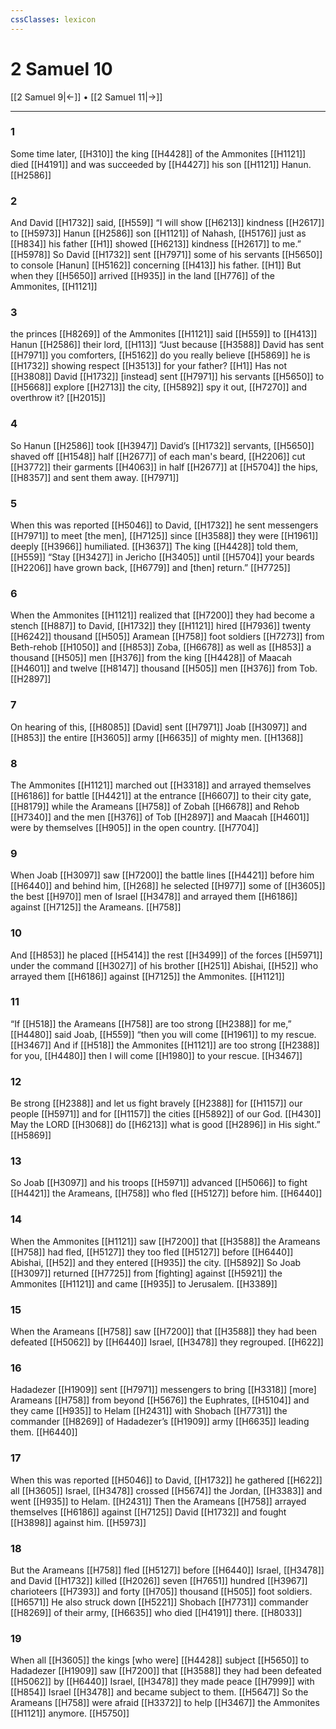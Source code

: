 ```yaml
---
cssClasses: lexicon
---
```


# 2 Samuel 10

[[2 Samuel 9|←]] • [[2 Samuel 11|→]]

---

### 1
Some time later, [[H310]] the king [[H4428]] of the Ammonites [[H1121]] died [[H4191]] and was succeeded by [[H4427]] his son [[H1121]] Hanun. [[H2586]]

### 2
And David [[H1732]] said, [[H559]] “I will show [[H6213]] kindness [[H2617]] to [[H5973]] Hanun [[H2586]] son [[H1121]] of Nahash, [[H5176]] just as [[H834]] his father [[H1]] showed [[H6213]] kindness [[H2617]] to me.” [[H5978]] So David [[H1732]] sent [[H7971]] some of his servants [[H5650]] to console [Hanun] [[H5162]] concerning [[H413]] his father. [[H1]] But when they [[H5650]] arrived [[H935]] in the land [[H776]] of the Ammonites, [[H1121]]

### 3
the princes [[H8269]] of the Ammonites [[H1121]] said [[H559]] to [[H413]] Hanun [[H2586]] their lord, [[H113]] “Just because [[H3588]] David has sent [[H7971]] you  comforters, [[H5162]] do you really believe [[H5869]] he is [[H1732]] showing respect [[H3513]] for your father? [[H1]] Has not [[H3808]] David [[H1732]] [instead] sent [[H7971]] his servants [[H5650]] to [[H5668]] explore [[H2713]] the city, [[H5892]] spy it out, [[H7270]] and overthrow it? [[H2015]]

### 4
So Hanun [[H2586]] took [[H3947]] David’s [[H1732]] servants, [[H5650]] shaved off [[H1548]] half [[H2677]] of each man's beard, [[H2206]] cut [[H3772]] their garments [[H4063]] in half [[H2677]] at [[H5704]] the hips, [[H8357]] and sent them away. [[H7971]]

### 5
When this was reported [[H5046]] to David, [[H1732]] he sent messengers [[H7971]] to meet [the men], [[H7125]] since [[H3588]] they were [[H1961]] deeply [[H3966]] humiliated. [[H3637]] The king [[H4428]] told them, [[H559]] “Stay [[H3427]] in Jericho [[H3405]] until [[H5704]] your beards [[H2206]] have grown back, [[H6779]] and [then] return.” [[H7725]]

### 6
When the Ammonites [[H1121]] realized that [[H7200]] they had become a stench [[H887]] to David, [[H1732]] they [[H1121]] hired [[H7936]] twenty [[H6242]] thousand [[H505]] Aramean [[H758]] foot soldiers [[H7273]] from Beth-rehob [[H1050]] and [[H853]] Zoba, [[H6678]] as well as [[H853]] a thousand [[H505]] men [[H376]] from the king [[H4428]] of Maacah [[H4601]] and twelve [[H8147]] thousand [[H505]] men [[H376]] from Tob. [[H2897]]

### 7
On hearing of this, [[H8085]] [David] sent [[H7971]] Joab [[H3097]] and [[H853]] the entire [[H3605]] army [[H6635]] of mighty men. [[H1368]]

### 8
The Ammonites [[H1121]] marched out [[H3318]] and arrayed themselves [[H6186]] for battle [[H4421]] at the entrance [[H6607]] to their city gate, [[H8179]] while the Arameans [[H758]] of Zobah [[H6678]] and Rehob [[H7340]] and the men [[H376]] of Tob [[H2897]] and Maacah [[H4601]] were by themselves [[H905]] in the open country. [[H7704]]

### 9
When Joab [[H3097]] saw [[H7200]] the battle lines [[H4421]] before him [[H6440]] and behind him, [[H268]] he selected [[H977]] some of [[H3605]] the best [[H970]] men of Israel [[H3478]] and arrayed them [[H6186]] against [[H7125]] the Arameans. [[H758]]

### 10
And [[H853]] he placed [[H5414]] the rest [[H3499]] of the forces [[H5971]] under the command [[H3027]] of his brother [[H251]] Abishai, [[H52]] who arrayed them [[H6186]] against [[H7125]] the Ammonites. [[H1121]]

### 11
“If [[H518]] the Arameans [[H758]] are too strong [[H2388]] for me,” [[H4480]] said Joab, [[H559]] “then you will come [[H1961]] to my rescue. [[H3467]] And if [[H518]] the Ammonites [[H1121]] are too strong [[H2388]] for you, [[H4480]] then I will come [[H1980]] to your rescue. [[H3467]]

### 12
Be strong [[H2388]] and let us fight bravely [[H2388]] for [[H1157]] our people [[H5971]] and for [[H1157]] the cities [[H5892]] of our God. [[H430]] May the LORD [[H3068]] do [[H6213]] what is good [[H2896]] in His sight.” [[H5869]]

### 13
So Joab [[H3097]] and his troops [[H5971]] advanced [[H5066]] to fight [[H4421]] the Arameans, [[H758]] who fled [[H5127]] before him. [[H6440]]

### 14
When the Ammonites [[H1121]] saw [[H7200]] that [[H3588]] the Arameans [[H758]] had fled, [[H5127]] they too fled [[H5127]] before [[H6440]] Abishai, [[H52]] and they entered [[H935]] the city. [[H5892]] So Joab [[H3097]] returned [[H7725]] from [fighting] against [[H5921]] the Ammonites [[H1121]] and came [[H935]] to Jerusalem. [[H3389]]

### 15
When the Arameans [[H758]] saw [[H7200]] that [[H3588]] they had been defeated [[H5062]] by [[H6440]] Israel, [[H3478]] they regrouped. [[H622]]

### 16
Hadadezer [[H1909]] sent [[H7971]] messengers to bring [[H3318]] [more] Arameans [[H758]] from beyond [[H5676]] the Euphrates, [[H5104]] and they came [[H935]] to Helam [[H2431]] with Shobach [[H7731]] the commander [[H8269]] of Hadadezer’s [[H1909]] army [[H6635]] leading them. [[H6440]]

### 17
When this was reported [[H5046]] to David, [[H1732]] he gathered [[H622]] all [[H3605]] Israel, [[H3478]] crossed [[H5674]] the Jordan, [[H3383]] and went [[H935]] to Helam. [[H2431]] Then the Arameans [[H758]] arrayed themselves [[H6186]] against [[H7125]] David [[H1732]] and fought [[H3898]] against him. [[H5973]]

### 18
But the Arameans [[H758]] fled [[H5127]] before [[H6440]] Israel, [[H3478]] and David [[H1732]] killed [[H2026]] seven [[H7651]] hundred [[H3967]] charioteers [[H7393]] and forty [[H705]] thousand [[H505]] foot soldiers. [[H6571]] He also struck down [[H5221]] Shobach [[H7731]] commander [[H8269]] of their army, [[H6635]] who died [[H4191]] there. [[H8033]]

### 19
When all [[H3605]] the kings [who were] [[H4428]] subject [[H5650]] to Hadadezer [[H1909]] saw [[H7200]] that [[H3588]] they had been defeated [[H5062]] by [[H6440]] Israel, [[H3478]] they made peace [[H7999]] with [[H854]] Israel [[H3478]] and became subject to them. [[H5647]] So the Arameans [[H758]] were afraid [[H3372]] to help [[H3467]] the Ammonites [[H1121]] anymore. [[H5750]]

